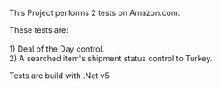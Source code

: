 This Project performs 2 tests on Amazon.com. 

These tests are: <br><br>
                 1) Deal of the Day control.<br>
                 2) A searched item's shipment status control to Turkey.
                 
Tests are build with .Net v5
